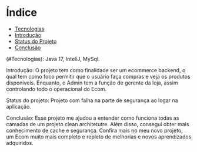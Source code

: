 # Índice 
* [Tecnologias](#Tecnologias)
* [Introdução](#Introdução-do-projeto)
* [Status do Projeto](#Status-do-Projeto)
* [Conclusão](#Conclusão)

(#Tecnologias): Java 17, InteliJ, MySql.

Introdução: O projeto tem como finalidade ser um ecommerce backend, o qual tem como foco permitir que o usuário faça compras e veja os produtos disponiveis. Enquanto, o Admin tem a função de gerente da loja, assim controlando todo o operacional do Ecom.

Status do projeto: Projeto com falha na parte de segurança ao logar na aplicação.

Conclusão: Esse projeto me ajudou a entender como funciona todas as camadas de um projeto clean architetutre. Além disso, consegui obter mais conhecimento de cache e segurança. Confira mais no meu novo projeto, um Ecom muito mais completo e repleto de melhorias e novos aprendizados adquiridos.
